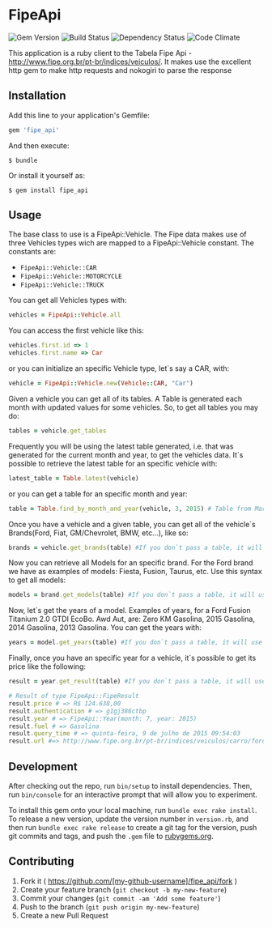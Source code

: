 # FipeApi

![Gem Version](http://img.shields.io/gem/v/fipe_api.svg)
![Build Status](http://img.shields.io/travis/caiofct/fipe_api.svg)
![Dependency Status](http://img.shields.io/gemnasium/caiofct/fipe_api.svg)
![Code Climate](http://img.shields.io/codeclimate/github/caiofct/fipe_api.svg)

This application is a ruby client to the Tabela Fipe Api - http://www.fipe.org.br/pt-br/indices/veiculos/. It makes use the excellent http gem to make http requests and nokogiri to parse the response

## Installation

Add this line to your application's Gemfile:

```ruby
gem 'fipe_api'
```

And then execute:

    $ bundle

Or install it yourself as:

    $ gem install fipe_api

## Usage

The base class to use is a FipeApi::Vehicle. The Fipe data makes use of three Vehicles types wich are mapped to a FipeApi::Vehicle constant. The constants are:

* `FipeApi::Vehicle::CAR`
* `FipeApi::Vehicle::MOTORCYCLE`
* `FipeApi::Vehicle::TRUCK`

You can get all Vehicles types with:

```ruby
vehicles = FipeApi::Vehicle.all
```

You can access the first vehicle like this:

```ruby
vehicles.first.id => 1
vehicles.first.name => Car
```

or you can initialize an specific Vehicle type, let`s say a CAR, with:

```ruby
vehicle = FipeApi::Vehicle.new(Vehicle::CAR, "Car")
```

Given a vehicle you can get all of its tables. A Table is generated each month with updated values for some vehicles. So, to get all tables you may do:

```ruby
tables = vehicle.get_tables 
```

Frequently you will be using the latest table generated, i.e. that was generated for the current month and year, to get the vehicles data. It`s possible to
retrieve the latest table for an specific vehicle with:

```ruby
latest_table = Table.latest(vehicle)
```

or you can get a table for an specific month and year:

```ruby
table = Table.find_by_month_and_year(vehicle, 3, 2015) # Table from March/2015
```

Once you have a vehicle and a given table, you can get all of the vehicle`s Brands(Ford, Fiat, GM/Chevrolet, BMW, etc...), like so:

```ruby
brands = vehicle.get_brands(table) #If you don`t pass a table, it will use the latest table for the vehicle.
```

Now you can retrieve all Models for an specific brand. For the Ford brand we have as examples of models: Fiesta, Fusion, Taurus, etc. Use this syntax to get
all models:

```ruby
models = brand.get_models(table) #If you don`t pass a table, it will use the latest table for the vehicle.
```

Now, let`s get the years of a model. Examples of years, for a Ford Fusion Titanium 2.0 GTDI EcoBo. Awd Aut, are: Zero KM Gasolina, 2015 Gasolina, 2014 Gasolina, 2013 Gasolina.
You can get the years with:

```ruby
years = model.get_years(table) #If you don`t pass a table, it will use the latest table for the vehicle.
``` 

Finally, once you have an specific year for a vehicle, it`s possible to get its price like the following:

```ruby
result = year.get_result(table) #If you don`t pass a table, it will use the latest table for the vehicle.

# Result of type FipeApi::FipeResult
result.price # => R$ 124.638,00
result.authentication # => g1gj386ctbp
result.year # => FipeApi::Year(month: 7, year: 2015)
result.fuel # => Gasolina
result.query_time # => quinta-feira, 9 de julho de 2015 09:54:03
result.url #=> http://www.fipe.org.br/pt-br/indices/veiculos/carro/ford/7-2015/003376-6/32000/g/g1gj386ctbp
```

## Development

After checking out the repo, run `bin/setup` to install dependencies. Then, run `bin/console` for an interactive prompt that will allow you to experiment.

To install this gem onto your local machine, run `bundle exec rake install`. To release a new version, update the version number in `version.rb`, and then run `bundle exec rake release` to create a git tag for the version, push git commits and tags, and push the `.gem` file to [rubygems.org](https://rubygems.org).

## Contributing

1. Fork it ( https://github.com/[my-github-username]/fipe_api/fork )
2. Create your feature branch (`git checkout -b my-new-feature`)
3. Commit your changes (`git commit -am 'Add some feature'`)
4. Push to the branch (`git push origin my-new-feature`)
5. Create a new Pull Request
